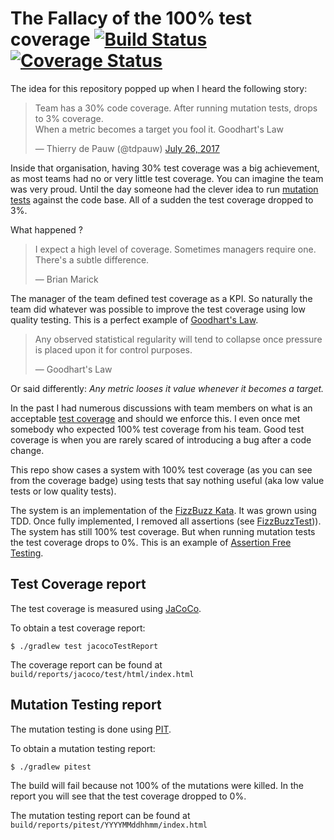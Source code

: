 # The Fallacy of the 100% test coverage [![Build Status](https://travis-ci.org/thinkinglabs/the-100-percent-code-coverage-fallacy.svg?branch=master)](https://travis-ci.org/thinkinglabs/the-100-percent-code-coverage-fallacy) [![Coverage Status](https://coveralls.io/repos/github/thinkinglabs/the-100-percent-code-coverage-fallacy/badge.svg?branch=master)](https://coveralls.io/github/thinkinglabs/the-100-percent-code-coverage-fallacy?branch=master)

The idea for this repository popped up when I heard the following story:

<blockquote class="twitter-tweet" data-lang="en"><p lang="en" dir="ltr">Team has a 30% code coverage. After running mutation tests, drops to 3% coverage.<br>When a metric becomes a target you fool it. Goodhart&#39;s Law</p>&mdash; Thierry de Pauw (@tdpauw) <a href="https://twitter.com/tdpauw/status/890112157450481664">July 26, 2017</a></blockquote>

Inside that organisation, having 30% test coverage was a big achievement, as most teams had no or very little test coverage. You can imagine the team was very proud. Until the day someone had the clever idea to run [mutation tests](https://en.wikipedia.org/wiki/Mutation_testing) against the code base. All of a sudden the test coverage dropped to 3%.

What happened ?
> I expect a high level of coverage. Sometimes managers require one. There's a subtle difference.
>
> &mdash; Brian Marick

The manager of the team defined test coverage as a KPI. So naturally the team did whatever was possible to improve the test coverage using low quality testing.
This is a perfect example of [Goodhart's Law](https://en.wikipedia.org/wiki/Goodhart%27s_law).

> Any observed statistical regularity will tend to collapse once pressure is placed upon it for control purposes.
>
> &mdash; Goodhart's Law

Or said differently: _Any metric looses it value whenever it becomes a target._

In the past I had numerous discussions with team members on what is an acceptable [test coverage](https://martinfowler.com/bliki/TestCoverage.html) and should we enforce this. I even once met somebody who expected 100% test coverage from his team. Good test coverage is when you are rarely scared of introducing a bug after a code change.

This repo show cases a system with 100% test coverage (as you can see from the coverage badge) using tests that say nothing useful (aka low value tests or low quality tests).

The system is an implementation of the [FizzBuzz Kata](http://codingdojo.org/kata/FizzBuzz/). It was grown using TDD. Once fully implemented, I removed all assertions (see [FizzBuzzTest](./src/test/java/io/thinkinglabs/FizzBuzzTest.java))). The system has still 100% test coverage. But when running mutation tests the test coverage drops to 0%. This is an example of [Assertion Free Testing](https://martinfowler.com/bliki/AssertionFreeTesting.html).

## Test Coverage report
The test coverage is measured using [JaCoCo](http://www.eclemma.org/jacoco/).

To obtain a test coverage report:
```
$ ./gradlew test jacocoTestReport
```

The coverage report can be found at `build/reports/jacoco/test/html/index.html`

## Mutation Testing report
The mutation testing is done using [PIT](http://pitest.org/).

To obtain a mutation testing report:
```
$ ./gradlew pitest
```

The build will fail because not 100% of the mutations were killed. In the report you will see that the test coverage dropped to 0%.

The mutation testing report can be found at `build/reports/pitest/YYYYMMddhhmm/index.html`
